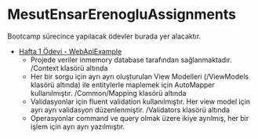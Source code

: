 # MesutEnsarErenogluAssignments
Bootcamp sürecince yapılacak ödevler burada yer alacaktır. 
- [Hafta 1 Ödevi - WebApiExample](https://github.com/Patika-dev-Unlu-Co-Net-Bootcamp/MesutEnsarErenogluAssignments/tree/main/UnluCo.Bootcamp.Hafta1.Odev.WebApi) 
  - Projede veriler inmemory database tarafından sağlanmaktadır. /Context klasörü altında
  - Her bir sorgu için ayrı ayrı oluşturulan View Modelleri (/ViewModels klasörü altında) ile entitylerle maplemek için AutoMapper kullanılmıştır. /Common/Mapping klasörü altında
  - Validasyonlar için fluent validation kullanılmıştır. Her view model için ayrı ayrı validasyon düzenlenmiştir. /Validators klasörü altında
  - Operasyonlar command ve query olmak üzere ikiye ayrılmış, her bir işlem için ayrı ayrı yazılmıştır. 
